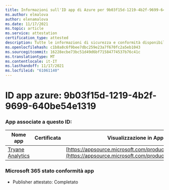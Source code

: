 ```yaml
---
title: Informazioni sull'ID app di Azure per 9b03f15d-1219-4b2f-9699-640be54e1319
ms.author: elmalova
author: elenamalova
ms.date: 11/17/2021
ms.topic: article
ms.service: attestation
certification_type: attested
description: Tutte le informazioni di sicurezza e conformità disponibili per 9b03f15d-1219-4b2f-9699-640be54e1319.
ms.openlocfilehash: c1b8a8c6f9bee7dbc259e23a7f670fc2a5eb1043
ms.sourcegitcommit: 16228ecbe73bc51d49d6bf71584774537b76c41c
ms.translationtype: MT
ms.contentlocale: it-IT
ms.lasthandoff: 11/17/2021
ms.locfileid: "61061140"
---
```

# <a name="azure-app-id-9b03f15d-1219-4b2f-9699-640be54e1319"></a>ID app azure: 9b03f15d-1219-4b2f-9699-640be54e1319


### <a name="apps-associated-with-this-id"></a>App associate a questo ID:
| **Nome app** | **Certificata** | **Visualizzazione in AppSource** |
|--------------|---------------|-----------------------|
| [Tryane Analytics](https://docs.microsoft.com/microsoft-365-app-certification/forward/WA200001827) |  | [https://appsource.microsoft.com/product/office/WA200001827](https://appsource.microsoft.com/product/office/WA200001827) |

### <a name="microsoft-365-app-compliance-status"></a>Microsoft 365 stato conformità app
- Publisher attestato: Completato

